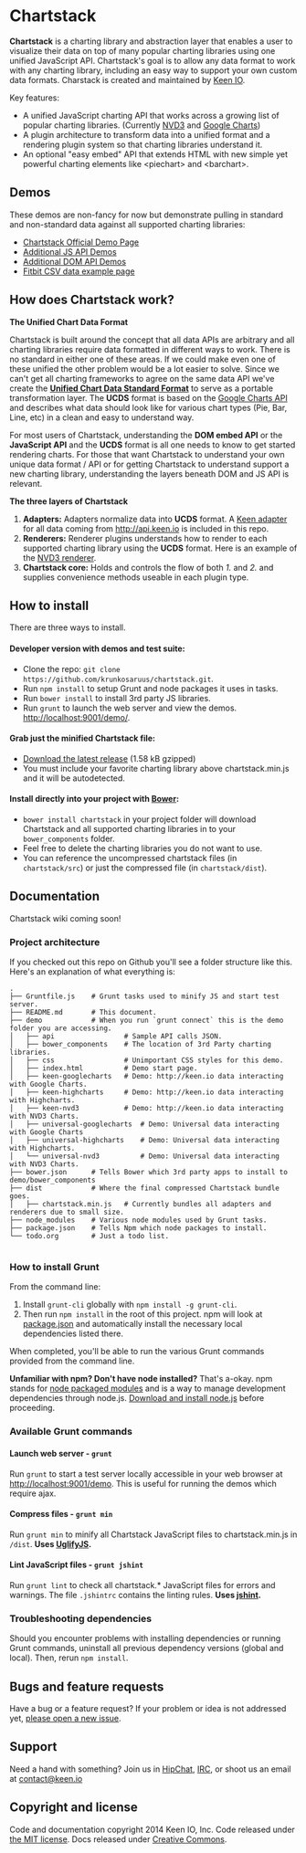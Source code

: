 # Chartstack

**Chartstack** is a charting library and abstraction layer that enables a user to visualize their data on top of many popular charting libraries using one unified JavaScript API. Chartstack's goal is to allow any data format to work with any charting library, including an easy way to support your own custom data formats. Charstack is created and maintained by [Keen IO](http://keen.io/).

Key features:
- A unified JavaScript charting API that works across a growing list of popular charting libraries. (Currently [NVD3](http://nvd3.org/) and [Google Charts](https://developers.google.com/chart/))
- A plugin architecture to transform data into a unified format and a rendering plugin system so that charting libraries understand it.
- An optional "easy embed" API that extends HTML with new simple yet powerful charting elements like &lt;piechart> and &lt;barchart>.

## Demos

These demos are non-fancy for now but demonstrate pulling in standard and non-standard data against all supported charting libraries:
* [Chartstack Official Demo Page](http://krunkosaurus.github.io/chartstack/)
* [Additional JS API Demos](http://krunkosaurus.github.io/chartstack/js-api-demo/)
* [Additional DOM API Demos](http://krunkosaurus.github.io/chartstack/dom-api-demo/)
* [Fitbit CSV data example page](http://krunkosaurus.github.io/chartstack/fitbit/)

## How does Chartstack work?

**The Unified Chart Data Format**

Chartstack is built around the concept that all data APIs are arbitrary and all charting libraries require data formatted in different ways to work. There is no standard in either one of these areas.  If we could make even one of these unified the other problem would be a lot easier to solve. Since we can't get all charting frameworks to agree on the same data API we've create the [**Unified Chart Data Standard Format**](https://github.com/krunkosaurus/chartstack/wiki/Unified-Chart-Data-Format) to serve as a portable transformation layer.  The **UCDS** format is based on the [Google Charts API](https://developers.google.com/chart/interactive/docs/reference) and describes what data should look like for various chart types (Pie, Bar, Line, etc) in a clean and easy to understand way.     

For most users of Chartstack, understanding the **DOM embed API** or the **JavaScript API** and the **UCDS** format is all one needs to know to get started rendering charts.  For those that want Chartstack to understand your own unique data format / API or for getting Chartstack to understand support a new charting library, understanding the layers beneath DOM and JS API is relevant.

**The three layers of Chartstack**

1. **Adapters:** Adapters normalize data into **UCDS** format.  A [Keen adapter](src/adapter/chartstack.keen.universal.adapter.js) for all data coming from http://api.keen.io is included in this repo.
2. **Renderers:** Renderer plugins understands how to render to each supported charting library using the **UCDS** format. Here is an example of the [NVD3 renderer](src/renderer/chartstack.nvd3.renderer.js).
2. **Chartstack core:** Holds and controls the flow of both *1.* and *2.* and supplies convenience methods useable in each plugin type.

## How to install

There are three ways to install.

#### Developer version with demos and test suite:

- Clone the repo: `git clone https://github.com/krunkosaruus/chartstack.git`.
- Run `npm install` to setup Grunt and node packages it uses in tasks.
- Run `bower install` to install 3rd party JS libraries.
- Run `grunt` to launch the web server and view the demos. [http://localhost:9001/demo/](http://localhost:9001/demo/).

#### Grab just the minified Chartstack file:	
- [Download the latest release](https://github.com/krunkosaurus/chartstack/releases/download/v0.0.1/chartstack.min.js) (1.58 kB gzipped)
- You must include your favorite charting library above chartstack.min.js and it will be autodetected.

#### Install directly into your project with [Bower](http://bower.io):
- `bower install chartstack` in your project folder will download Chartstack and all supported charting libraries in to your `bower_components` folder.
- Feel free to delete the charting libraries you do not want to use.
- You can reference the uncompressed chartstack files (in `chartstack/src`) or just the compressed file (in `chartstack/dist`).

## Documentation

Chartstack wiki coming soon!

### Project architecture

If you checked out this repo on Github you'll see a folder structure like this. Here's an explanation of what everything is:

```
.
├── Gruntfile.js	# Grunt tasks used to minify JS and start test server.
├── README.md		# This document.
├── demo			# When you run `grunt connect` this is the demo folder you are accessing.
│   ├── api					# Sample API calls JSON.
│   ├── bower_components	# The location of 3rd Party charting libraries.
│   ├── css					# Unimportant CSS styles for this demo.
│   ├── index.html			# Demo start page.
│   ├── keen-googlecharts	# Demo: http://keen.io data interacting with Google Charts.
│   ├── keen-highcharts		# Demo: http://keen.io data interacting with Highcharts.
│   ├── keen-nvd3			# Demo: http://keen.io data interacting with NVD3 Charts.
│   ├── universal-googlecharts	# Demo: Universal data interacting with Google Charts
│   ├── universal-highcharts	# Demo: Universal data interacting with Highcharts.
│   └── universal-nvd3			# Demo: Universal data interacting with NVD3 Charts.
├── bower.json		# Tells Bower which 3rd party apps to install to demo/bower_components
├── dist			# Where the final compressed Chartstack bundle goes.
│   ├── chartstack.min.js	# Currently bundles all adapters and renderers due to small size.
├── node_modules	# Various node modules used by Grunt tasks.
├── package.json	# Tells Npm which node packages to install.
└── todo.org		# Just a todo list.


```

### How to install Grunt

From the command line:

1. Install `grunt-cli` globally with `npm install -g grunt-cli`.
2. Then run `npm install` in the root of this project. npm will look at [package.json](https://github.com/krunkosaurus/chartstack/blob/master/package.json) and automatically install the necessary local dependencies listed there.

When completed, you'll be able to run the various Grunt commands provided from the command line.

**Unfamiliar with npm? Don't have node installed?** That's a-okay. npm stands for [node packaged modules](http://npmjs.org/) and is a way to manage development dependencies through node.js. [Download and install node.js](http://nodejs.org/download/) before proceeding.

### Available Grunt commands

#### Launch web server - `grunt`
Run `grunt` to start a test server locally accessible in your web browser at [http://localhost:9001/demo](http://localhost:9001/demo/).  This is useful for running the demos which require ajax.

#### Compress files - `grunt min`
Run `grunt min` to minify all Chartstack JavaScript files to chartstack.min.js in `/dist`. **Uses [UglifyJS](http://lisperator.net/uglifyjs/).**

#### Lint JavaScript files - `grunt jshint`
Run `grunt lint` to check all chartstack.* JavaScript files for errors and warnings.  The file `.jshintrc` contains the linting rules. **Uses [jshint](http://www.jshint.com/).**

### Troubleshooting dependencies

Should you encounter problems with installing dependencies or running Grunt commands, uninstall all previous dependency versions (global and local). Then, rerun `npm install`.

## Bugs and feature requests

Have a bug or a feature request? If your problem or idea is not addressed yet, [please open a new issue](https://github.com/krunkosaurus/chartstack/issues/new).

## Support

Need a hand with something? Join us in [HipChat](http://users.keen.io/), [IRC](http://webchat.freenode.net/?channels=keen-io), or shoot us an email at [contact@keen.io](mailto:contact@keen.io)

## Copyright and license

Code and documentation copyright 2014 Keen IO, Inc. Code released under [the MIT license](LICENSE). Docs released under [Creative Commons](LICENSE).
